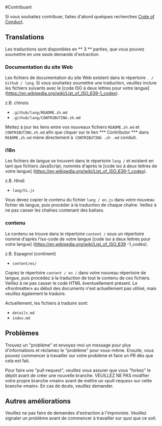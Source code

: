 #Contribuant

Si vous souhaitez contribuer, faites d'abord quelques recherches [Code of Conduct](./CODE_OF_CONDUCT.md).

 ## Translations

Les traductions sont disponibles en ** 3 ** parties, que vous pouvez soumettre en une seule demande d'extraction.

 ### Documentation du site Web

 Les fichiers de documentation du site Web existent dans le répertoire `. / Github / lang`. Si vous souhaitez soumettre une traduction, veuillez inclure les fichiers suivants avec le [code ISO à deux lettres pour votre langue] (https://en.wikipedia.org/wiki/List_of_ISO_639-1_codes).

 z.B. chinois

 - `.github/lang/README.zh.md`
 - `.github/lang/CONTRIBUTING.zh.md`

 Mettez à jour les liens entre vos nouveaux fichiers `README.zh.md` et` CONTRIBUTING.zh.md` afin que cliquer sur le lien *** Contributor *** dans` README.zh.md` mène directement à` CONTRIBUTING .zh .md` conduit.

 ### i18n

 Les fichiers de langue se trouvent dans le répertoire `lang /` et existent en tant que fichiers JavaScript, nommés d'après le [code iso à deux lettres de votre langue] (https://en.wikipedia.org/wiki/List_of_ISO_639-1_codes).

 z.B. Hindi

 - `lang/hi.js`

 Vous devez copier le contenu du fichier `lang / en.js` dans votre nouveau fichier de langue, puis procéder à la traduction de chaque chaîne. Veillez à ne pas casser les chaînes contenant des balises.

 ### contenu

 Le contenu se trouve dans le répertoire `content /` sous un répertoire nommé d'après l'iso-code de votre langue [code iso à deux lettres pour votre langue] (https://en.wikipedia.org/wiki/List_of_ISO_639 -1_codes).

 z.B. Espagnol (continent)

 - `content/es/`

 Copiez le répertoire `content / en /` dans votre nouveau répertoire de langue, puis procédez à la traduction de tout le contenu de ces fichiers. Veillez à ne pas casser le code HTML éventuellement présent. Le «frontmatter» au début des documents n'est actuellement pas utilisé, mais veuillez également le traduire.

 Actuellement, les fichiers à traduire sont:

 - `details.md`
 - `index.md`

 ## Problèmes

 Trouvez un "problème" et envoyez-moi un message pour plus d'informations et réclamez le "problème" pour vous-même. Ensuite, vous pouvez commencer à travailler sur votre problème et faire un PR dès que cela est fait.

 Pour faire une "pull-request", veuillez vous assurer que vous "forkez" le dépôt avant de créer une nouvelle branche. VEUILLEZ NE PAS modifier votre propre branche «main» avant de mettre un «pull-reques» sur cette branche «main». En cas de doute, veuillez demander.

 ## Autres améliorations

 Veuillez ne pas faire de demandes d'extraction à l'improviste. Veuillez signaler un problème avant de commencer à travailler sur quoi que ce soit.
